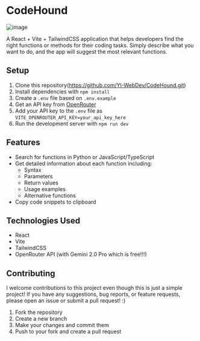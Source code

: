 # CodeHound
![image](https://github.com/user-attachments/assets/c5823ed8-5ce1-402f-91c2-ab0b527a182d)


A React + Vite + TailwindCSS application that helps developers find the right functions or methods for their coding tasks. Simply describe what you want to do, and the app will suggest the most relevant functions.

## Setup

1. Clone this repository(https://github.com/YI-WebDev/CodeHound.git)
2. Install dependencies with `npm install`
3. Create a `.env` file based on `.env.example`
4. Get an API key from [OpenRouter](https://openrouter.ai/keys)
5. Add your API key to the `.env` file as `VITE_OPENROUTER_API_KEY=your_api_key_here`
6. Run the development server with `npm run dev`

## Features

- Search for functions in Python or JavaScript/TypeScript
- Get detailed information about each function including:
  - Syntax
  - Parameters
  - Return values
  - Usage examples
  - Alternative functions
- Copy code snippets to clipboard

## Technologies Used

- React
- Vite
- TailwindCSS
- OpenRouter API (with Gemini 2.0 Pro which is free!!!)

## Contributing

I welcome contributions to this project even though this is just a simple project! If you have any suggestions, bug reports, or feature requests, please open an issue or submit a pull request! :)

1. Fork the repository
2. Create a new branch
3. Make your changes and commit them
4. Push to your fork and create a pull request

